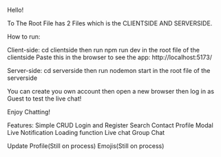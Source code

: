 Hello! 

To The Root File has 2 Files which is the CLIENTSIDE AND SERVERSIDE.

How to run:

Client-side: 
cd clientside
then run
npm run dev in the root file of the clientside
Paste this in the browser to see the app:
http://localhost:5173/

Server-side:
cd serverside
then run
nodemon start in the root file of the serverside

You can create you own account then open a new browser then log in as Guest to test the live chat! 

Enjoy Chatting!


Features:
Simple CRUD
Login and Register
Search Contact
Profile Modal
Live Notification
Loading function
Live chat
Group Chat


Update Profile(Still on process)
Emojis(Still on process)
